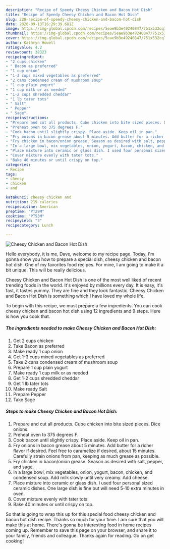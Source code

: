 ```yaml
---
description: "Recipe of Speedy Cheesy Chicken and Bacon Hot Dish"
title: "Recipe of Speedy Cheesy Chicken and Bacon Hot Dish"
slug: 228-recipe-of-speedy-cheesy-chicken-and-bacon-hot-dish
date: 2020-09-13T16:29:39.681Z
image: https://img-global.cpcdn.com/recipes/5eae9b3e49240847/751x532cq70/cheesy-chicken-and-bacon-hot-dish-recipe-main-photo.jpg
thumbnail: https://img-global.cpcdn.com/recipes/5eae9b3e49240847/751x532cq70/cheesy-chicken-and-bacon-hot-dish-recipe-main-photo.jpg
cover: https://img-global.cpcdn.com/recipes/5eae9b3e49240847/751x532cq70/cheesy-chicken-and-bacon-hot-dish-recipe-main-photo.jpg
author: Kathryn Howell
ratingvalue: 4.2
reviewcount: 38323
recipeingredient:
- "2 cups chicken"
- " Bacon as preferred"
- "1 cup onion"
- "1-3 cups mixed vegetables as preferred"
- "2 cans condensed cream of mushroom soup"
- "1 cup plain yogurt"
- "1 cup milk or as needed"
- "1-2 cups shredded cheddar"
- "1 lb tater tots"
- " Salt"
- " Pepper"
- " Sage"
recipeinstructions:
- "Prepare and cut all products. Cube chicken into bite sized pieces. Dice onions."
- "Preheat oven to 375 degrees F."
- "Cook bacon until slightly crispy. Place aside. Keep oil in pan."
- "Fry onions in bacon grease about 5 minutes. Add butter for a richer flavor if desired. Feel free to caramelize if desired, about 15 minutes. Carefully strain onions from pan, keeping as much grease as possible."
- "Fry chicken in bacon/onion grease. Season as desired with salt, pepper, and sage."
- "In a large bowl, mix vegetables, onion, yogurt, bacon, chicken, and condensed soup. Add milk slowly until very creamy. Add cheese."
- "Place mixture into ceramic or glass dish. I used four personal sized ceramic dishes. One large dish is fine but will need 5-10 extra minutes in oven."
- "Cover mixture evenly with tater tots."
- "Bake 40 minutes or until crispy on top."
categories:
- Recipe
tags:
- cheesy
- chicken
- and

katakunci: cheesy chicken and 
nutrition: 219 calories
recipecuisine: American
preptime: "PT29M"
cooktime: "PT53M"
recipeyield: "3"
recipecategory: Lunch

---
```



![Cheesy Chicken and Bacon Hot Dish](https://img-global.cpcdn.com/recipes/5eae9b3e49240847/751x532cq70/cheesy-chicken-and-bacon-hot-dish-recipe-main-photo.jpg)

Hello everybody, it is me, Dave, welcome to my recipe page. Today, I'm gonna show you how to prepare a special dish, cheesy chicken and bacon hot dish. One of my favorites food recipes. For mine, I am going to make it a bit unique. This will be really delicious.

Cheesy Chicken and Bacon Hot Dish is one of the most well liked of recent trending foods in the world. It's enjoyed by millions every day. It is easy, it's fast, it tastes yummy. They are fine and they look fantastic. Cheesy Chicken and Bacon Hot Dish is something which I have loved my whole life.




To begin with this recipe, we must prepare a few ingredients. You can cook cheesy chicken and bacon hot dish using 12 ingredients and 9 steps. Here is how you cook that.

<!--inarticleads1-->

##### The ingredients needed to make Cheesy Chicken and Bacon Hot Dish:

1. Get 2 cups chicken
1. Take  Bacon as preferred
1. Make ready 1 cup onion
1. Get 1-3 cups mixed vegetables as preferred
1. Take 2 cans condensed cream of mushroom soup
1. Prepare 1 cup plain yogurt
1. Make ready 1 cup milk or as needed
1. Get 1-2 cups shredded cheddar
1. Get 1 lb tater tots
1. Make ready  Salt
1. Prepare  Pepper
1. Take  Sage




<!--inarticleads2-->

##### Steps to make Cheesy Chicken and Bacon Hot Dish:

1. Prepare and cut all products. Cube chicken into bite sized pieces. Dice onions.
1. Preheat oven to 375 degrees F.
1. Cook bacon until slightly crispy. Place aside. Keep oil in pan.
1. Fry onions in bacon grease about 5 minutes. Add butter for a richer flavor if desired. Feel free to caramelize if desired, about 15 minutes. Carefully strain onions from pan, keeping as much grease as possible.
1. Fry chicken in bacon/onion grease. Season as desired with salt, pepper, and sage.
1. In a large bowl, mix vegetables, onion, yogurt, bacon, chicken, and condensed soup. Add milk slowly until very creamy. Add cheese.
1. Place mixture into ceramic or glass dish. I used four personal sized ceramic dishes. One large dish is fine but will need 5-10 extra minutes in oven.
1. Cover mixture evenly with tater tots.
1. Bake 40 minutes or until crispy on top.




So that is going to wrap this up for this special food cheesy chicken and bacon hot dish recipe. Thanks so much for your time. I am sure that you will make this at home. There's gonna be interesting food in home recipes coming up. Remember to save this page on your browser, and share it to your family, friends and colleague. Thanks again for reading. Go on get cooking!
